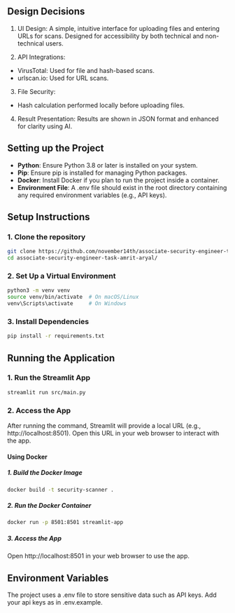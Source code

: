 ## **Design Decisions**

1. UI Design: A simple, intuitive interface for uploading files and entering URLs for scans. Designed for accessibility by both technical and non-technical users.

2. API Integrations:
- VirusTotal: Used for file and hash-based scans.
- urlscan.io: Used for URL scans.

3. File Security:
- Hash calculation performed locally before uploading files.

4. Result Presentation: Results are shown in JSON format and enhanced for clarity using AI.

## **Setting up the Project**

- **Python**: Ensure Python 3.8 or later is installed on your system.
- **Pip**: Ensure pip is installed for managing Python packages.
- **Docker**: Install Docker if you plan to run the project inside a container.
- **Environment File**: A .env file should exist in the root directory containing any required environment variables (e.g., API keys).

## Setup Instructions
### 1. Clone the repository
```bash
git clone https://github.com/november14th/associate-security-engineer-task-amrit-aryal 
cd associate-security-engineer-task-amrit-aryal/
```

### 2. Set Up a Virtual Environment
```bash
python3 -m venv venv
source venv/bin/activate  # On macOS/Linux
venv\Scripts\activate     # On Windows
```

### 3. Install Dependencies
```bash
pip install -r requirements.txt
```

## Running the Application
### 1. Run the Streamlit App
```bash
streamlit run src/main.py
```

### 2. Access the App
After running the command, Streamlit will provide a local URL (e.g., http://localhost:8501). Open this URL in your web browser to interact with the app.

#### Using Docker
##### 1. Build the Docker Image
```bash
docker build -t security-scanner .
```

##### 2. Run the Docker Container
```bash
docker run -p 8501:8501 streamlit-app
```

##### 3. Access the App
Open http://localhost:8501 in your web browser to use the app.

## Environment Variables
The project uses a .env file to store sensitive data such as API keys. Add your api keys as in .env.example.




